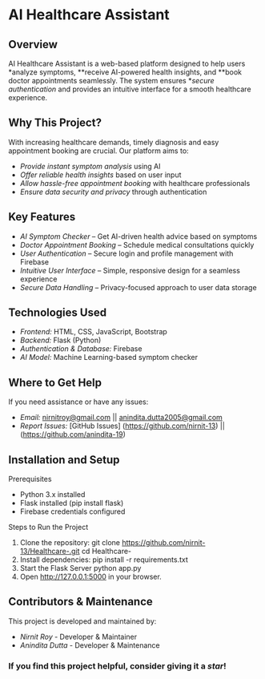 # AI Healthcare Assistant  

## Overview  
AI Healthcare Assistant is a web-based platform designed to help users *analyze symptoms, **receive AI-powered health insights, and **book doctor appointments seamlessly. The system ensures **secure authentication* and provides an intuitive interface for a smooth healthcare experience.  

## Why This Project?  
With increasing healthcare demands, timely diagnosis and easy appointment booking are crucial. Our platform aims to:  
- *Provide instant symptom analysis* using AI  
- *Offer reliable health insights* based on user input  
- *Allow hassle-free appointment booking* with healthcare professionals  
- *Ensure data security and privacy* through authentication  

## Key Features  
- *AI Symptom Checker* – Get AI-driven health advice based on symptoms  
- *Doctor Appointment Booking* – Schedule medical consultations quickly  
- *User Authentication* – Secure login and profile management with Firebase  
- *Intuitive User Interface* – Simple, responsive design for a seamless experience  
- *Secure Data Handling* – Privacy-focused approach to user data storage  

## Technologies Used  
- *Frontend:* HTML, CSS, JavaScript, Bootstrap  
- *Backend:* Flask (Python)  
- *Authentication & Database:* Firebase  
- *AI Model:* Machine Learning-based symptom checker  

## Where to Get Help  
If you need assistance or have any issues:  
- *Email:* nirnitroy@gmail.com || anindita.dutta2005@gmail.com  
- *Report Issues:* [GitHub Issues] (https://github.com/nirnit-13) || (https://github.com/anindita-19)   

## Installation and Setup
Prerequisites
- Python 3.x installed
- Flask installed (pip install flask)
- Firebase credentials configured

Steps to Run the Project
1. Clone the repository:
  git clone https://github.com/nirnit-13/Healthcare-.git
  cd Healthcare-
2. Install dependencies:
  pip install -r requirements.txt
3. Start the Flask Server
  python app.py
4. Open http://127.0.0.1:5000 in your browser.

## Contributors & Maintenance  
This project is developed and maintained by:  
- *Nirnit Roy* - Developer & Maintainer  
- *Anindita Dutta* - Developer & Maintenance  

### If you find this project helpful, consider giving it a *star*!

